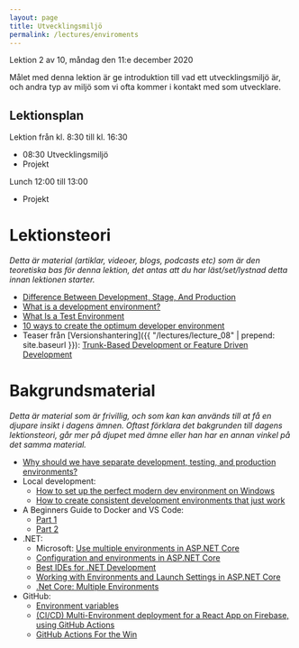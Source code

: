 ```yaml
---
layout: page
title: Utvecklingsmiljö
permalink: /lectures/enviroments
---
```



Lektion 2 av 10, måndag den 11:e december 2020

Målet med denna lektion är ge introduktion till vad ett utvecklingsmiljö är, och andra typ av miljö som vi ofta kommer i kontakt med som utvecklare.

## Lektionsplan
Lektion från kl. 8:30 till kl. 16:30

* 08:30 Utvecklingsmiljö
* Projekt

Lunch 12:00 till 13:00

* Projekt

# Lektionsteori
*Detta är material (artiklar, videoer, blogs, podcasts etc) som är den teoretiska bas för denna lektion, det antas att du har läst/set/lystnad detta innan lektionen starter.*

* [Difference Between Development, Stage, And Production](https://dev.to/flippedcoding/difference-between-development-stage-and-production-d0p)
* [What is a development environment?](https://umbraco.com/about-us/umbraco-dictionary/development-environment/)
* [What Is a Test Environment](https://www.testim.io/blog/test-environment-guide/)
* [10 ways to create the optimum developer environment](https://www.techrepublic.com/blog/10-things/10-ways-to-create-the-optimum-developer-environment/)
* Teaser från [Versionshantering]({{ "/lectures/lecture_08" | prepend: site.baseurl }}): [Trunk-Based Development or Feature Driven Development](https://www.perforce.com/blog/vcs/trunk-based-development-or-feature-driven-development)

# Bakgrundsmaterial

*Detta är material som är frivillig, och som kan kan används till at få en djupare insikt i dagens ämnen. Oftast förklara det bakgrunden till dagens lektionsteori, går mer på djupet med ämne eller han har en annan vinkel på det samma material.*

* [Why should we have separate development, testing, and production environments?](https://linuxtogether.org/why-should-we-have-separate-development-testing-and-production-environments/)
* Local development:
    * [How to set up the perfect modern dev environment on Windows](https://char.gd/blog/2017/how-to-set-up-the-perfect-modern-dev-environment-on-windows)
    * [How to create consistent development environments that just work](https://www.hackernoon.com/how-to-create-consistent-development-environments-that-just-work-55be5417341b)
* A Beginners Guide to Docker and VS Code:
    *  [Part 1](https://www.packetflow.co.uk/a-beginners-guide-to-docker-and-vs-code-part-1/)
    *  [Part 2](https://www.packetflow.co.uk/a-beginners-guide-to-docker-and-vs-code-part-2/)
* .NET:
    * Microsoft: [Use multiple environments in ASP.NET Core](https://docs.microsoft.com/en-us/aspnet/core/fundamentals/environments?view=aspnetcore-5.0)
    * [Configuration and environments in ASP.NET Core](http://danpatrascu.com/configuration-and-environments-in-asp-net-core/)
    * [Best IDEs for .NET Development](https://www.hackernoon.com/best-ides-for-net-development-7x193tp9)
    * [Working with Environments and Launch Settings in ASP.NET Core](https://exceptionnotfound.net/working-with-environments-and-launch-settings-in-asp-net-core/)
    * [.Net Core: Multiple Environments ](https://dev.to/fernandosonego/net-core-multiple-environments-1j33)
* GitHub:
    * [Environment variables](https://docs.github.com/en/free-pro-team@latest/actions/reference/environment-variables)
    * [(CI/CD) Multi-Environment deployment for a React App on Firebase, using GitHub Actions](https://medium.com/@giologist/ci-cd-multi-environment-deployment-for-a-react-app-on-firebase-using-github-actions-f48bc6b08b21)
    * [GitHub Actions For the Win](https://towardsdatascience.com/github-actions-for-the-win-8a215d390c1b)
